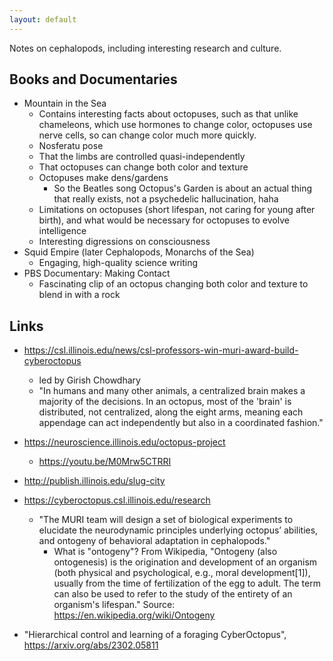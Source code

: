 ```yaml
---
layout: default 
--- 
```


Notes on cephalopods, including interesting research and culture. 

## Books and Documentaries 

* Mountain in the Sea 
    * Contains interesting facts about octopuses, such as that unlike chameleons, which use hormones to change color, octopuses use nerve cells, so can change color much more quickly. 
    * Nosferatu pose
    * That the limbs are controlled quasi-independently 
    * That octopuses can change both color and texture 
    * Octopuses make dens/gardens 
        * So the Beatles song Octopus's Garden is about an actual thing that really exists, not a psychedelic hallucination, haha 
    * Limitations on octopuses (short lifespan, not caring for young after birth), and what would be necessary for octopuses to evolve intelligence 
    * Interesting digressions on consciousness 
* Squid Empire (later Cephalopods, Monarchs of the Sea)
    * Engaging, high-quality science writing 
* PBS Documentary: Making Contact 
    * Fascinating clip of an octopus changing both color and texture to blend in with a rock 

## Links 

* https://csl.illinois.edu/news/csl-professors-win-muri-award-build-cyberoctopus
    * led by Girish Chowdhary
    * "In humans and many other animals, a centralized brain makes a majority of the decisions. In an octopus, most of the 'brain' is distributed, not centralized, along the eight arms, meaning each appendage can act independently but also in a coordinated fashion." 

* https://neuroscience.illinois.edu/octopus-project
    * https://youtu.be/M0Mrw5CTRRI

* http://publish.illinois.edu/slug-city


* https://cyberoctopus.csl.illinois.edu/research
    * "The MURI team will design a set of biological experiments to elucidate the neurodynamic principles underlying octopus’ abilities, and ontogeny of behavioral adaptation in cephalopods."   
        * What is "ontogeny"?  From Wikipedia, "Ontogeny (also ontogenesis) is the origination and development of an organism (both physical and psychological, e.g., moral development[1]), usually from the time of fertilization of the egg to adult. The term can also be used to refer to the study of the entirety of an organism's lifespan."  Source: https://en.wikipedia.org/wiki/Ontogeny

* "Hierarchical control and learning of a foraging CyberOctopus", https://arxiv.org/abs/2302.05811